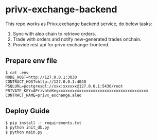 # privx-exchange-backend
This repo works as Privx.exchange backend service, do below tasks:
1. Sync with aleo chain to retrieve orders.
2. Trade with orders and notify new-generated trades onchain.
3. Provide rest api for privx-exchange-frontend.
## Prepare env file
```
$ cat .env
NODE_HOST=http://127.0.0.1:3030
CONTRACT_HOST=http://127.0.0.1:4040
PSQLURL=postgresql://xxx:xxxxxx@127.0.0.1:5436/root
PRIVATE_KEY=APrivateKeyxxxxxxxxxxxxxxxxxxxxxxxxxxxxxxxxxxxxxxx
CONTRACT_NAME=privx_exchange.aleo
```
## Deploy Guide
```bash
$ pip install -r requirements.txt
$ python init_db.py
$ python main.py
```